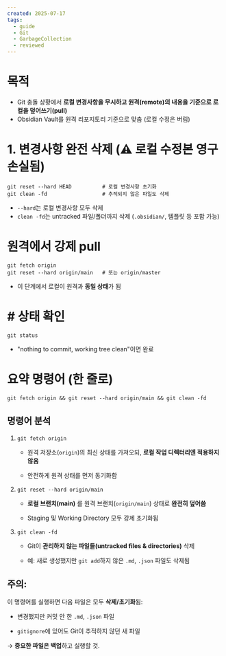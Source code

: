 ```yaml
---
created: 2025-07-17
tags:
  - guide
  - Git
  - GarbageCollection
  - reviewed
---
```

# 목적
- Git 충돌 상황에서 **로컬 변경사항을 무시하고 원격(remote)의 내용을 기준으로 로컬을 덮어쓰기(pull)**
- Obsidian Vault를 원격 리포지토리 기준으로 맞춤 (로컬 수정은 버림)

# 1. 변경사항 완전 삭제 (⚠️ 로컬 수정본 영구 손실됨)

```
git reset --hard HEAD          # 로컬 변경사항 초기화
git clean -fd                  # 추적되지 않은 파일도 삭제
```
-  `--hard`는 로컬 변경사항 모두 삭제  
 - `clean -fd`는 untracked 파일/폴더까지 삭제 (`.obsidian/`, 템플릿 등 포함 가능)

# 원격에서 강제 pull
```
git fetch origin
git reset --hard origin/main   # 또는 origin/master
```
- 이 단계에서 로컬이 원격과 **동일 상태**가 됨

# # 상태 확인
```
git status
```
- "nothing to commit, working tree clean"이면 완료

# 요약 명령어 (한 줄로)
```
git fetch origin && git reset --hard origin/main && git clean -fd
```

## 명령어 분석

1. `git fetch origin`
    
    - 원격 저장소(`origin`)의 최신 상태를 가져오되, **로컬 작업 디렉터리엔 적용하지 않음**
        
    - 안전하게 원격 상태를 먼저 동기화함
        
2. `git reset --hard origin/main`
    
    - **로컬 브랜치(main)** 를 원격 브랜치(`origin/main`) 상태로 **완전히 덮어씀**
        
    - Staging 및 Working Directory 모두 강제 초기화됨
        
3. `git clean -fd`
    
    - Git이 **관리하지 않는 파일들(untracked files & directories)** 삭제
        
    - 예: 새로 생성했지만 `git add`하지 않은 `.md`, `.json` 파일도 삭제됨

## 주의:  
이 명령어를 실행하면 다음 파일은 모두 **삭제/초기화**됨:

- 변경했지만 커밋 안 한 `.md`, `.json` 파일
    
- `gitignore`에 있어도 Git이 추적하지 않던 새 파일
    
→ **중요한 파일은 백업**하고 실행할 것.

